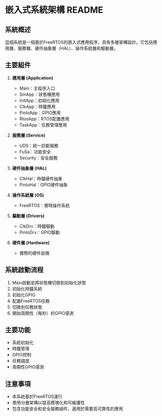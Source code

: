 # 嵌入式系統架構 README

## 系統概述

這個系統是一個基於FreeRTOS的嵌入式應用程序，具有多層架構設計。它包括應用層、服務層、硬件抽象層（HAL）、操作系統層和驅動層。

## 主要組件

1. **應用層 (Application)**
   - Main：主程序入口
   - SmApp：狀態機應用
   - InitApp：初始化應用
   - ClkApp：時鐘應用
   - PinIoApp：GPIO應用
   - RtosApp：RTOS配置應用
   - TaskApp：任務管理應用

2. **服務層 (Service)**
   - UDS：統一診斷服務
   - FuSa：功能安全
   - Security：安全服務

3. **硬件抽象層 (HAL)**
   - ClkHal：時鐘硬件抽象
   - PinIoHal：GPIO硬件抽象

4. **操作系統層 (OS)**
   - FreeRTOS：實時操作系統

5. **驅動層 (Drivers)**
   - ClkDrv：時鐘驅動
   - PinIoDrv：GPIO驅動

6. **硬件層 (Hardware)**
   - 實際的硬件設備

## 系統啟動流程

1. Main啟動並將狀態機切換到初始化狀態
2. 初始化時鐘系統
3. 初始化GPIO
4. 配置FreeRTOS任務
5. 切換到任務狀態
6. 開始周期性（每秒）的GPIO感測

## 主要功能

- 系統初始化
- 時鐘管理
- GPIO控制
- 任務調度
- 周期性GPIO感測

## 注意事項

- 本系統基於FreeRTOS運行
- 使用分層架構以提高模塊化和可維護性
- 包含功能安全和安全服務組件，適用於需要高可靠性的應用
